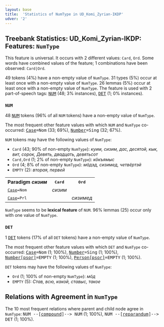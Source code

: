```yaml
---
layout: base
title:  'Statistics of NumType in UD_Komi_Zyrian-IKDP'
udver: '2'
---
```


## Treebank Statistics: UD_Komi_Zyrian-IKDP: Features: `NumType`

This feature is universal.
It occurs with 2 different values: `Card`, `Ord`.
Some words have combined values of the feature; 1 combinations have been observed: `Card|Ord`.

49 tokens (4%) have a non-empty value of `NumType`.
31 types (5%) occur at least once with a non-empty value of `NumType`.
26 lemmas (5%) occur at least once with a non-empty value of `NumType`.
The feature is used with 2 part-of-speech tags: <tt><a href="kpv_ikdp-pos-NUM.html">NUM</a></tt> (48; 3% instances), <tt><a href="kpv_ikdp-pos-DET.html">DET</a></tt> (1; 0% instances).

### `NUM`

48 <tt><a href="kpv_ikdp-pos-NUM.html">NUM</a></tt> tokens (96% of all `NUM` tokens) have a non-empty value of `NumType`.

The most frequent other feature values with which `NUM` and `NumType` co-occurred: <tt><a href="kpv_ikdp-feat-Case.html">Case</a></tt><tt>=Nom</tt> (33; 69%), <tt><a href="kpv_ikdp-feat-Number.html">Number</a></tt><tt>=Sing</tt> (32; 67%).

`NUM` tokens may have the following values of `NumType`:

* `Card` (43; 90% of non-empty `NumType`): <em>куим, сизим, дас, десятой, кык, вит, сорок, Девять, двадцать, девятьсот</em>
* `Card,Ord` (1; 2% of non-empty `NumType`): <em>кӧкъямыс</em>
* `Ord` (4; 8% of non-empty `NumType`): <em>мӧдэд, сизимед, четвёртэй</em>
* `EMPTY` (2): <em>вторая, первей</em>

<table>
  <tr><th>Paradigm <i>сизим</i></th><th><tt>Card</tt></th><th><tt>Ord</tt></th></tr>
  <tr><td><tt><tt><a href="kpv_ikdp-feat-Case.html">Case</a></tt><tt>=Nom</tt></tt></td><td><em>сизим</em></td><td></td></tr>
  <tr><td><tt><tt><a href="kpv_ikdp-feat-Case.html">Case</a></tt><tt>=Prl</tt></tt></td><td></td><td><em>сизимед</em></td></tr>
</table>

`NumType` seems to be **lexical feature** of `NUM`. 96% lemmas (25) occur only with one value of `NumType`.

### `DET`

1 <tt><a href="kpv_ikdp-pos-DET.html">DET</a></tt> tokens (17% of all `DET` tokens) have a non-empty value of `NumType`.

The most frequent other feature values with which `DET` and `NumType` co-occurred: <tt><a href="kpv_ikdp-feat-Case.html">Case</a></tt><tt>=Nom</tt> (1; 100%), <tt><a href="kpv_ikdp-feat-Number.html">Number</a></tt><tt>=Sing</tt> (1; 100%), <tt><a href="kpv_ikdp-feat-Number-psor.html">Number[psor]</a></tt><tt>=EMPTY</tt> (1; 100%), <tt><a href="kpv_ikdp-feat-Person-psor.html">Person[psor]</a></tt><tt>=EMPTY</tt> (1; 100%).

`DET` tokens may have the following values of `NumType`:

* `Ord` (1; 100% of non-empty `NumType`): <em>мӧд</em>
* `EMPTY` (5): <em>Став, всю, какой, ставыс, такое</em>

## Relations with Agreement in `NumType`

The 10 most frequent relations where parent and child node agree in `NumType`:
<tt>NUM --[<tt><a href="kpv_ikdp-dep-compound.html">compound</a></tt>]--> NUM</tt> (1; 100%),
<tt>NUM --[<tt><a href="kpv_ikdp-dep-reparandum.html">reparandum</a></tt>]--> DET</tt> (1; 100%).

